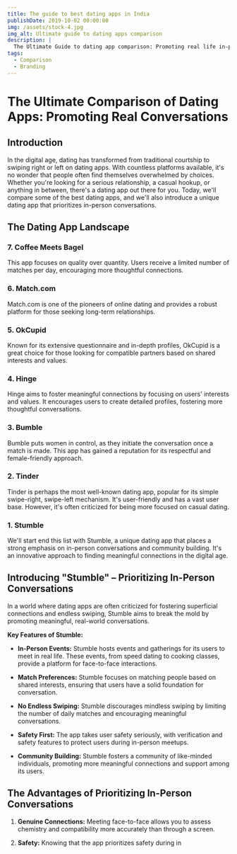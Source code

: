 ```yaml
---
title: The guide to best dating apps in India
publishDate: 2019-10-02 00:00:00
img: /assets/stock-4.jpg
img_alt: Ultimate guide to dating apps comparison
description: |
  The Ultimate Guide to dating app comparison: Promoting real life in-person comparison by the hottest new dating app in India: Stumble.
tags:
  - Comparison
  - Branding
---
```


# The Ultimate Comparison of Dating Apps: Promoting Real Conversations

## Introduction

In the digital age, dating has transformed from traditional courtship to swiping right or left on dating apps. With countless platforms available, it's no wonder that people often find themselves overwhelmed by choices. Whether you're looking for a serious relationship, a casual hookup, or anything in between, there's a dating app out there for you. Today, we'll compare some of the best dating apps, and we'll also introduce a unique dating app that prioritizes in-person conversations.

## The Dating App Landscape

### 7. Coffee Meets Bagel
This app focuses on quality over quantity. Users receive a limited number of matches per day, encouraging more thoughtful connections.

### 6. Match.com
Match.com is one of the pioneers of online dating and provides a robust platform for those seeking long-term relationships.

### 5. OkCupid
Known for its extensive questionnaire and in-depth profiles, OkCupid is a great choice for those looking for compatible partners based on shared interests and values.

### 4. Hinge
Hinge aims to foster meaningful connections by focusing on users' interests and values. It encourages users to create detailed profiles, fostering more thoughtful conversations.

### 3. Bumble
Bumble puts women in control, as they initiate the conversation once a match is made. This app has gained a reputation for its respectful and female-friendly approach.

### 2. Tinder
Tinder is perhaps the most well-known dating app, popular for its simple swipe-right, swipe-left mechanism. It's user-friendly and has a vast user base. However, it's often criticized for being more focused on casual dating.

### 1. Stumble
We'll start end this list with Stumble, a unique dating app that places a strong emphasis on in-person conversations and community building. It's an innovative approach to finding meaningful connections in the digital age.

## Introducing "Stumble" – Prioritizing In-Person Conversations

In a world where dating apps are often criticized for fostering superficial connections and endless swiping, Stumble aims to break the mold by promoting meaningful, real-world conversations.

**Key Features of Stumble:**

- **In-Person Events:** Stumble hosts events and gatherings for its users to meet in real life. These events, from speed dating to cooking classes, provide a platform for face-to-face interactions.

- **Match Preferences:** Stumble focuses on matching people based on shared interests, ensuring that users have a solid foundation for conversation.

- **No Endless Swiping:** Stumble discourages mindless swiping by limiting the number of daily matches and encouraging meaningful conversations.

- **Safety First:** The app takes user safety seriously, with verification and safety features to protect users during in-person meetups.

- **Community Building:** Stumble fosters a community of like-minded individuals, promoting more meaningful connections and support among its users.

## The Advantages of Prioritizing In-Person Conversations

1. **Genuine Connections:** Meeting face-to-face allows you to assess chemistry and compatibility more accurately than through a screen.

2. **Safety:** Knowing that the app prioritizes safety during in
